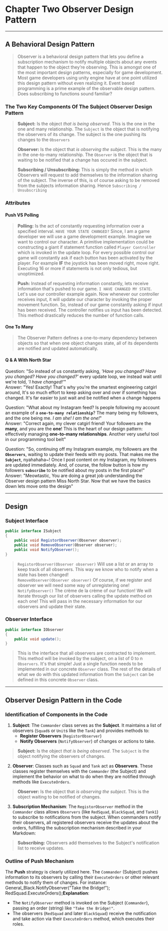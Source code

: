 # Chapter Two Observer Design Pattern

---

## A Behavioral Design Pattern

> Observer is a behavioral design pattern that lets you define a subscription mechanism to notify multiple objects about any events that happen to the object they’re observing.
> This is amongst one of the most important design patterns, especially for game development. Most game developers using unity engine have at one point utilized this design pattern
> without even realizing it. Event based programming is a prime example of the observable design pattern. Does subscribing to functions sound familiar?

### The Two Key Components Of The Subject Observer Design Pattern

> **Subject:** Is the object *that is being observed*. This is the one in the one and many relationship. The `Subject` is the object that is notifying the observers of its change. The subject
> is the one pushing its changes to the `Observers`
> <br>
> 
> **Observer:**
> Is the object that *is observing the subject*. This is the many in the one-to-many relationship. The `Observer` is the object that is waiting to be notified that a change has occured in the
> subject. 
> <br>
> 
> **Subscribing / Unsubscribing:**
> This is simply the method in which Observers will request to add themselves to the information sharing of the subject. The inverse of this, is of course asking to be removed from the subjects
> information sharing. Hence `Subscribing / Unsubscribing`

### Attributes 

#### Push VS Polling

> **Polling:** Is the act of constantly requesting information over a specified interval. `HAVE YOUR STATE CHANGED?` Since, I am a game developer we will use a game development example. Imagine we want to
> control our character. A primitive implementation could be constructing a giant if statement function called `Player Controller` which is invoked in the update loop. For every possible
> control our game will constantly ask if each button has been activated by the player. For example **IF** the joystick has been moved right, move right. Executing 16 or more if statements
> is not only tedious, but unoptimized.
> <br> 
> 
> **Push:** Instead of requesting information constantly, lets receive information that's pushed to our game. `I HAVE CHANGED MY STATE`. Let's use our controller example again. Now whenever our controller
> receives input, it will update our character by invoking the proper movement function. So, instead of our game constantly asking if input has been received. The controller notifies us input has
> been detected. This method drastically reduces the number of function calls. 

#### One To Many
> The Observer Pattern defines a one-to-many dependency between objects so that when one object changes state, all of its dependents are notified and updated automatically.
#### Q & A With North Star

Question: "So instead of us constantly asking, _'Have you changed? Have you changed? Have you changed?'_ every update loop, we instead wait until we're told, _'I have changed!'_" <br>
Answer: "Yes! Exactly! That's why you're the smartest engineering catgirl around, It's so much effort to keep asking over and over if something has changed. It's far easier to just wait and be notified when a change happens

Question: "What about my Instagram feed? Is people following my account an example of a **`one-to-many relationship`**? The many being my followers, and the one being me. _I am she! I am the one!_" <br>
Answer: "Correct again, my clever catgirl friend! Your followers are the **many**, and you are the **one**! This is the heart of our design pattern: effectively managing **one-to-many relationships**. Another
very useful tool in our programming tool belt"

Question: "So, continuing off my Instagram example, my followers are the **`Observers`**, waiting to update their feeds with my posts. That makes me the **`Subject`**, nyahahaha~! Once I post content on my Instagram, my 
followers are updated immediately. And, of course, the follow button is how my followers **`subscribe`** to be notified about my posts in the first place!"<br>
Answer: "Meowtastic, You are doing a great job understanding the Observer design pattern Miss North Star. Now that we have the basics down lets move onto the design"

---
## Design

### Subject Interface

```csharp
public interface ISubject 
{
    public void RegistorObserver(Observer observer);
    public void RemoveObserver(Observer observer);
    public void NotifyObserver();
}   
```
> `RegistorObserver(Observer observer)` Will use a list or an array to keep track of all observers. This way we know who to notify when a state has been changed! <br>
> `RemoveObserver(Observer observer)` Of course, if we register and observer we will need some way of unregistering one! <br>
>  `NotifyObserver()` The crème de la crème of our function! We will iterate through our list of observers calling the update method on each one! This will pass in the necessary information for our observers and update their state.

### Observer Interface

```csharp
public interface IObserver
{
    public void update();    
}
```
> This is the interface that all observers are contracted to implement. This method will be invoked by the subject, on a list of 0 to n `Observers`. It's that simple! Just a single function needs to be implemented in our concrete 
> `Observer` class. The rest of the details of what we do with this updated information from the `Subject` can be defined in this concrete `Observer` class.

---
## Observer Design Pattern in the Code
### Identification of Components in the Code
1. **Subject**:
   The `Commander` class serves as the **Subject**. It maintains a list of observers (`Squad`s or `Unit`s like the `Tank`) and provides methods to:
    - **Register Observers** (`RegistorObserver`)
    - **Notify Observers** (`NotifyObserver`) of changes or actions to take.

> **Subject:** Is the object _that is being observed_. The `Subject` is the object notifying the observers of changes.
>

2. **Observer**:
   Classes such as `Squad` and `Tank` act as **Observers**. These classes register themselves with the `Commander` (the Subject) and implement the behavior on what to do when they are notified through methods like `ExecuteOrders`.

> **Observer:** Is the object that _is observing the subject_. This is the object waiting to be notified of changes.
>

3. **Subscription Mechanism**:
   The `RegistorObserver` method in the `Commander` class allows `Observers` (like `RedSquad`, `BlackSquad`, and `Tank1`) to subscribe to notifications from the subject. When commanders notify their observers, all registered observers receive the updates about the orders, fulfilling the subscription mechanism described in your Markdown:

> **Subscribing:** Observers add themselves to the Subject's notification list to receive updates.


### Outline of Push Mechanism
The **Push** strategy is clearly utilized here. The `Commander` (Subject) pushes information to its observers by calling their `ExecuteOrders` or other relevant methods to notify them of changes.
For instance:
General_Black.NotifyObserver("Take the Bridge!");
RedSquad.ExecuteOrders();**Explanation**:
- The `NotifyObserver` method is invoked on the Subject (`Commander`), passing an order (string) like `"Take the Bridge!"`.
- The observers (`RedSquad` and later `BlackSquad`) receive the notification and take action via their `ExecuteOrders` method, which executes their roles.
